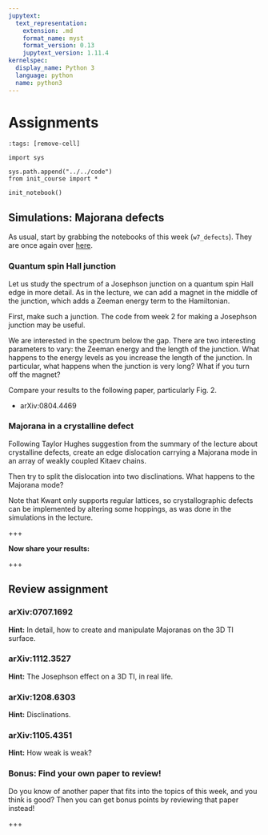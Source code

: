 ```yaml
---
jupytext:
  text_representation:
    extension: .md
    format_name: myst
    format_version: 0.13
    jupytext_version: 1.11.4
kernelspec:
  display_name: Python 3
  language: python
  name: python3
---
```


# Assignments

```{code-cell} ipython3
:tags: [remove-cell]

import sys

sys.path.append("../../code")
from init_course import *

init_notebook()
```

## Simulations: Majorana defects

As usual, start by grabbing the notebooks of this week (`w7_defects`). They are once again over [here](http://tiny.cc/topocm_smc).

### Quantum spin Hall junction

Let us study the spectrum of a Josephson junction on a quantum spin Hall edge in more detail. As in the lecture, we can add a magnet in the middle of the junction, which adds a Zeeman energy term to the Hamiltonian.

First, make such a junction. The code from week 2 for making a Josephson junction may be useful.

We are interested in the spectrum below the gap. There are two interesting parameters to vary: the Zeeman energy and the length of the junction. What happens to the energy levels as you increase the length of the junction. In particular, what happens when the junction is very long? What if you turn off the magnet?

Compare your results to the following paper, particularly Fig. 2.

* arXiv:0804.4469

### Majorana in a crystalline defect

Following Taylor Hughes suggestion from the summary of the lecture about crystalline defects, create an edge dislocation carrying a Majorana mode in an array of weakly coupled Kitaev chains.

Then try to split the dislocation into two disclinations. What happens to the Majorana mode?

Note that Kwant only supports regular lattices, so crystallographic defects can be implemented by altering some hoppings, as was done in the simulations in the lecture.

+++

**Now share your results:**

+++

## Review assignment

### arXiv:0707.1692

**Hint:** In detail, how to create and manipulate Majoranas on the 3D TI surface.

### arXiv:1112.3527

**Hint:** The Josephson effect on a 3D TI, in real life.

### arXiv:1208.6303

**Hint:** Disclinations.

### arXiv:1105.4351

**Hint:** How weak is weak?

### Bonus: Find your own paper to review!

Do you know of another paper that fits into the topics of this week, and you think is good?
Then you can get bonus points by reviewing that paper instead!

+++
